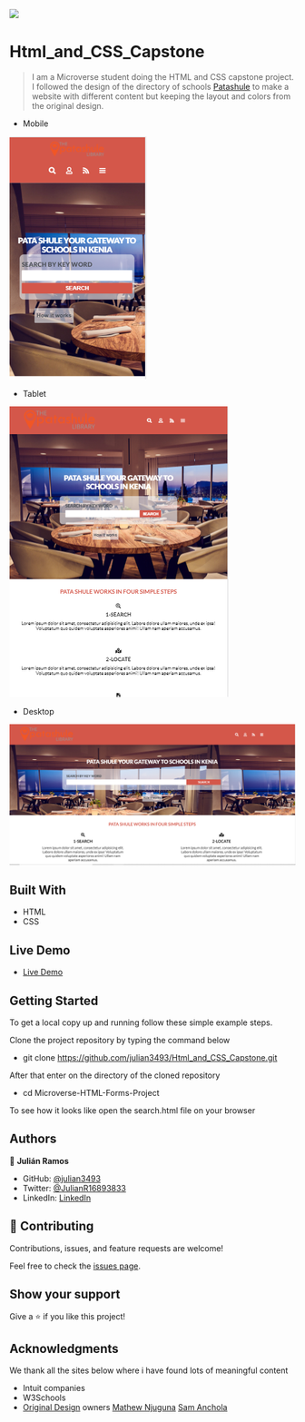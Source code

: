![](https://img.shields.io/badge/Microverse-blueviolet)

# Html_and_CSS_Capstone

> I am a Microverse student doing the HTML and CSS capstone project. I followed the design of the directory of schools [Patashule](https://www.behance.net/gallery/25563385/PatashuleKE) to make a website with different content but keeping the layout and colors from the original design.

- Mobile

 ![screenshot](./assets/img/mobile_screenshot.png)

- Tablet

 ![screenshot](./assets/img/tablet_screenshot.png)

- Desktop

 ![screenshot](./assets/img/desktop_screenshot.png)

## Built With

- HTML
- CSS

## Live Demo

- [Live Demo](https://raw.githack.com/julian3493/Html_and_CSS_Capstone/feature-branch/search.html)

## Getting Started

To get a local copy up and running follow these simple example steps.

Clone the project repository by typing the command below

- git clone https://github.com/julian3493/Html_and_CSS_Capstone.git

After that enter on the directory of the cloned repository
- cd Microverse-HTML-Forms-Project

To see how it looks like open the search.html file on your browser

## Authors

👤 **Julián Ramos**

- GitHub: [@julian3493](https://github.com/julian3493)
- Twitter: [@JulianR16893833](https://twitter.com/JulianR16893833)
- LinkedIn: [LinkedIn](https://www.linkedin.com/in/juli%C3%A1n-ricardo-ramos-arevalo-3868ba135/)

## 🤝 Contributing

Contributions, issues, and feature requests are welcome!

Feel free to check the [issues page](https://github.com/julian3493/Html_and_CSS_Capstone/issues).

## Show your support

Give a ⭐️ if you like this project!

## Acknowledgments

We thank all the sites below where i have found lots of meaningful content

- Intuit companies
- W3Schools
- [Original Design](https://www.behance.net/gallery/25563385/PatashuleKE) owners [Mathew Njuguna](https://www.behance.net/mathewnjuguna) [Sam Anchola](https://www.behance.net/aweSam) 